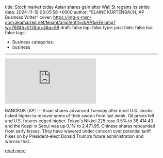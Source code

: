 title: Stock market today Asian shares gain after Wall St regains its stride
date: 2024-11-19 06:05:58 +0000
author: "ELAINE KURTENBACH, AP Business Writer"
cover: https://img-s-msn-com.akamaized.net/tenant/amp/entityid/AA1ukFeI.img?w=768&h=512&m=4&q=98
draft: false
top: false
type: post
hide: false
toc: false
tags:
  - Business
categories:
  - business
---

![](https://img-s-msn-com.akamaized.net/tenant/amp/entityid/AA1ukFeI.img?w=768&h=512&m=4&q=98)

BANGKOK (AP) — Asian shares advanced Tuesday after most U.S. stocks ticked higher to recover some of their swoon from last week. Oil prices fell and U.S. futures edged higher. Tokyo's Nikkei 225 rose 0.5% to 38,414.43 and the Kospi in Seoul was up 0.1% to 2,471.95. Chinese shares rebounded from early losses. They have wavered under concern over potential tariff hikes on by President-elect Donald Trump’s future administration and worries that...

[read more](https://www.msn.com/en-us/money/markets/stock-market-today-world-shares-are-mixed-after-wall-st-regains-its-stride/ar-AA1ukKvj)
